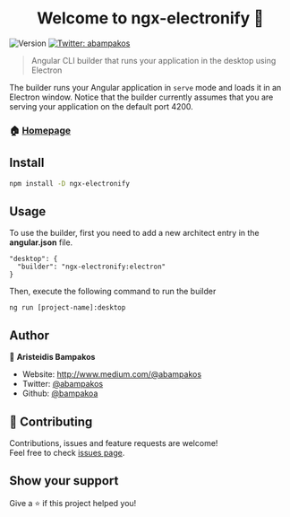 <h1 align="center">Welcome to ngx-electronify 👋</h1>
<p>
  <img alt="Version" src="https://img.shields.io/badge/version-1.0.2-blue.svg?cacheSeconds=2592000" />
  <a href="https://twitter.com/abampakos" target="_blank">
    <img alt="Twitter: abampakos" src="https://img.shields.io/twitter/follow/abampakos.svg?style=social" />
  </a>
</p>

> Angular CLI builder that runs your application in the desktop using Electron

The builder runs your Angular application in `serve` mode and loads it in an Electron window. Notice that the builder currently assumes that you are serving your application on the default port 4200.

### 🏠 [Homepage](https://github.com/bampakoa/ngx-electronify)

## Install

```sh
npm install -D ngx-electronify
```

## Usage

To use the builder, first you need to add a new architect entry in the **angular.json** file.

```
"desktop": {
  "builder": "ngx-electronify:electron"
}
```

Then, execute the following command to run the builder

`ng run [project-name]:desktop`

## Author

👤 **Aristeidis Bampakos**

* Website: http://www.medium.com/@abampakos
* Twitter: [@abampakos](https://twitter.com/abampakos)
* Github: [@bampakoa](https://github.com/bampakoa)

## 🤝 Contributing

Contributions, issues and feature requests are welcome!<br />Feel free to check [issues page](https://github.com/bampakoa/ngx-electronify/issues). 

## Show your support

Give a ⭐️ if this project helped you!
